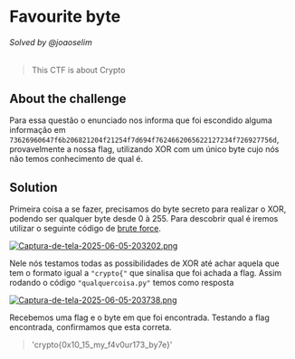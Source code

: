# Favourite byte
###### Solved by @joaoselim
> This CTF is about Crypto
## About the challenge
Para essa questão o enunciado nos informa que foi escondido alguma informação em `73626960647f6b206821204f21254f7d694f7624662065622127234f726927756d`, provavelmente a nossa flag, utilizando XOR com um único byte cujo nós não temos conhecimento de qual é.

## Solution
Primeira coisa a se fazer, precisamos do byte secreto para realizar o XOR, podendo ser qualquer byte desde 0 à 255. Para descobrir qual é iremos utilizar o seguinte código de [brute force](https://pt.wikipedia.org/wiki/Ataque_de_for%C3%A7a_bruta).

[![Captura-de-tela-2025-06-05-203202.png](https://i.postimg.cc/QMrX4TZg/Captura-de-tela-2025-06-05-203202.png)](https://postimg.cc/DSBkmmZm)

Nele nós testamos todas as possibilidades de XOR até achar aquela que tem o formato igual a `"crypto{"` que sinalisa que foi achada a flag. Assim rodando o código `"qualquercoisa.py"` temos como resposta

[![Captura-de-tela-2025-06-05-203738.png](https://i.postimg.cc/TYLfT9Rq/Captura-de-tela-2025-06-05-203738.png)](https://postimg.cc/KR2dNt3R)

Recebemos uma flag e o byte em que foi encontrada. Testando a flag encontrada, confirmamos que esta correta.
>'crypto{0x10_15_my_f4v0ur173_by7e}'